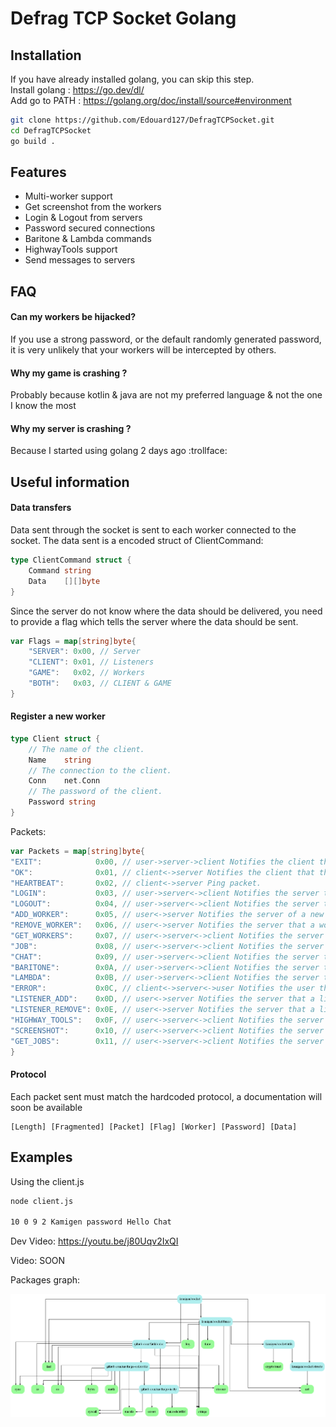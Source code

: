 
# Defrag TCP Socket Golang


## Installation

If you have already installed golang, you can skip this step. \
Install golang : https://go.dev/dl/ \
Add go to PATH : https://golang.org/doc/install/source#environment

```bash
git clone https://github.com/Edouard127/DefragTCPSocket.git
cd DefragTCPSocket
go build .
```


## Features

- Multi-worker support
- Get screenshot from the workers
- Login & Logout from servers
- Password secured connections
- Baritone & Lambda commands
- HighwayTools support
- Send messages to servers


## FAQ

#### Can my workers be hijacked?

If you use a strong password, or the default randomly generated password, it is very unlikely that your workers will be intercepted by others.

#### Why my game is crashing ?

Probably because kotlin & java are not my preferred language & not the one I know the most

#### Why my server is crashing ?

Because I started using golang 2 days ago :trollface:


## Useful information

#### Data transfers

Data sent through the socket is sent to each worker connected to the socket.
The data sent is a encoded struct of ClientCommand:

```go
type ClientCommand struct {
	Command string
	Data    [][]byte
}
```

Since the server do not know where the data should be delivered, you need to provide a flag which tells the server where the data should be sent.
```go
var Flags = map[string]byte{
	"SERVER": 0x00, // Server
	"CLIENT": 0x01, // Listeners
	"GAME":   0x02, // Workers
	"BOTH":   0x03, // CLIENT & GAME
}
```


#### Register a new worker

```go
type Client struct {
	// The name of the client.
	Name    string
	// The connection to the client.
	Conn    net.Conn
	// The password of the client.
	Password string
}
```



Packets:

```go
var Packets = map[string]byte{
"EXIT":            0x00, // user->server->client Notifies the client that the server is closing the connection.
"OK":              0x01, // client<->server Notifies the client that the server is ready to receive the next packet.
"HEARTBEAT":       0x02, // client<->server Ping packet.
"LOGIN":           0x03, // user->server<->client Notifies the server that the client is trying to log in.
"LOGOUT":          0x04, // user->server<->client Notifies the server that the client is trying to log out.
"ADD_WORKER":      0x05, // user<->server Notifies the server of a new worker.
"REMOVE_WORKER":   0x06, // user<->server Notifies the server that a worker has been removed.
"GET_WORKERS":     0x07, // user<->server<->client Notifies the server that the user wants to get the list of workers.
"JOB":             0x08, // user<->server<->client Notifies the server that the user wants to get the status of a worker.
"CHAT":            0x09, // user->server<->client Notifies the server that the user wants to send a chat message.
"BARITONE":        0x0A, // user->server<->client Notifies the server that the user wants to send a baritone command.
"LAMBDA":          0x0B, // user->server<->client Notifies the server that the user wants to send a lambda command.
"ERROR":           0x0C, // client<->server<->user Notifies the user that the server or the client has encountered an error.
"LISTENER_ADD":    0x0D, // user<->server Notifies the server that a listener has been added.
"LISTENER_REMOVE": 0x0E, // user<->server Notifies the server that a listener has been removed.
"HIGHWAY_TOOLS":   0x0F, // user<->server<->client Notifies the server that the user wants to send a highwaytools command.
"SCREENSHOT":      0x10, // user<->server<->client Notifies the server that the user wants to get a screenshot.
"GET_JOBS":        0x11, // user<->server<->client Notifies the server that the user wants to get the list of jobs.
}
```


#### Protocol

Each packet sent must match the hardcoded protocol, a documentation will soon be available

```
[Length] [Fragmented] [Packet] [Flag] [Worker] [Password] [Data]
```




## Examples

Using the client.js

```bash
node client.js

10 0 9 2 Kamigen password Hello Chat
```

Dev Video: https://youtu.be/j80Uqv2IxQI

Video: SOON

Packages graph:

![graph](./godepgraph.png)

